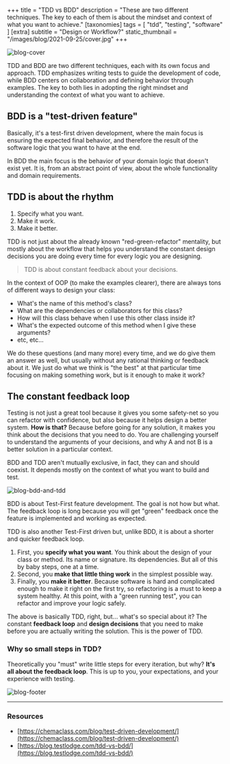 +++
title = "TDD vs BDD"
description = "These are two different techniques. The key to each of them is about the mindset and context of what you want to achieve."
[taxonomies]
tags = [ "tdd", "testing", "software" ]
[extra]
subtitle = "Design or Workflow?"
static_thumbnail = "/images/blog/2021-09-25/cover.jpg"
+++

![blog-cover](/images/blog/2021-09-25/cover.jpg)

TDD and BDD are two different techniques, each with its own focus and approach. TDD emphasizes writing tests to guide the development of code, while BDD centers on collaboration and defining behavior through examples. The key to both lies in adopting the right mindset and understanding the context of what you want to achieve.

<!-- more -->

## BDD is a "test-driven feature"

Basically, it's a test-first driven development, where the main focus is ensuring the expected final behavior, and
therefore the result of the software logic that you want to have at the end.

In BDD the main focus is the behavior of your domain logic that doesn't exist yet. It is, from an abstract point of
view, about the whole functionality and domain requirements.

## TDD is about the rhythm

1. Specify what you want.
2. Make it work. 
3. Make it better.

TDD is not just about the already known "red-green-refactor" mentality, but mostly about the workflow that helps you
understand the constant design decisions you are doing every time for every logic you are designing.

> TDD is about constant feedback about your decisions.

In the context of OOP (to make the examples clearer), there are always tons of different ways to design your class:

- What's the name of this method's class?
- What are the dependencies or collaborators for this class?
- How will this class behave when I use this other class inside it?
- What's the expected outcome of this method when I give these arguments?
- etc, etc...

We do these questions (and many more) every time, and we do give them an answer as well, but usually without any
rational thinking or feedback about it. We just do what we think is "the best" at that particular time focusing on
making something work, but is it enough to make it work?

## The constant feedback loop

Testing is not just a great tool because it gives you some safety-net so you can refactor with confidence, but also
because it helps design a better system. **How is that?** Because before going for any solution, it makes you think about
the decisions that you need to do. You are challenging yourself to understand the arguments of your decisions, and why A
and not B is a better solution in a particular context.

BDD and TDD aren't mutually exclusive, in fact, they can and should coexist. It depends mostly on the context of what
you want to build and test.

![blog-bdd-and-tdd](/images/blog/2021-09-25/bdd-and-tdd.jpg)

BDD is about Test-First feature development. The goal is not how but what. The feedback loop is long because you will
get "green" feedback once the feature is implemented and working as expected.

TDD is also another Test-First driven but, unlike BDD, it is about a shorter and quicker feedback loop.

1. First, you **specify what you want**. You think about the design of your class or method. Its name or signature. Its
   dependencies. But all of this by baby steps, one at a time.
2. Second, you **make that little thing work** in the simplest possible way.
3. Finally, you **make it better**. Because software is hard and complicated enough to make it right on the first try, so
   refactoring is a must to keep a system healthy. At this point, with a "green running test", you can refactor and
   improve your logic safely.

The above is basically TDD, right, but… what's so special about it? The constant **feedback loop** and **design
decisions** that you need to make before you are actually writing the solution. This is the power of TDD.

### Why so small steps in TDD?

Theoretically you "must" write little steps for every iteration, but why? **It's all about the feedback loop**. This is
up to you, your expectations, and your experience with testing.

![blog-footer](/images/blog/2021-09-25/footer.jpg)

---

### Resources

- [https://chemaclass.com/blog/test-driven-development/](https://chemaclass.com/blog/test-driven-development/)
- [https://blog.testlodge.com/tdd-vs-bdd/](https://blog.testlodge.com/tdd-vs-bdd/)

